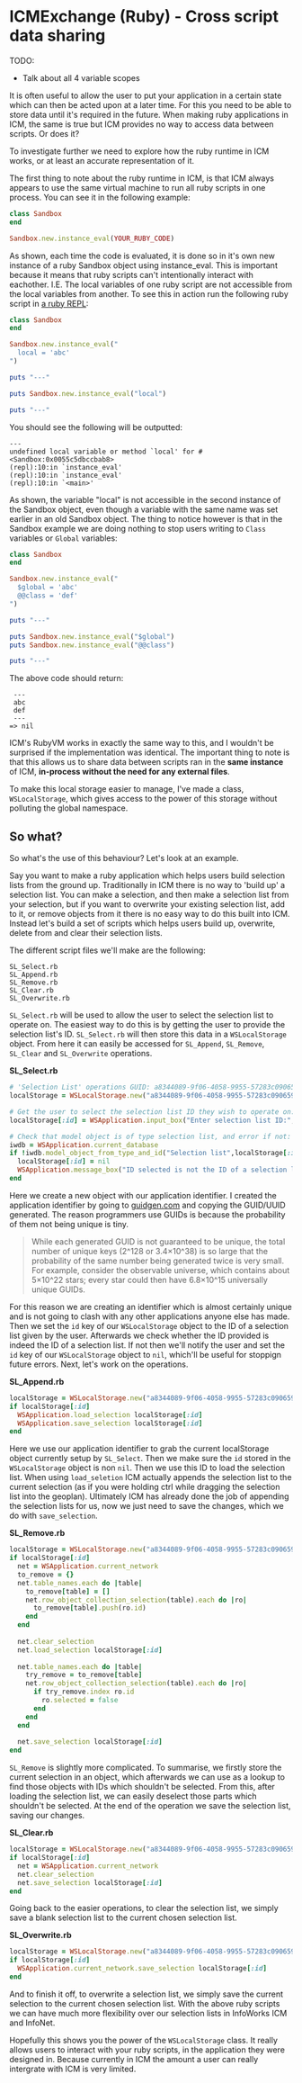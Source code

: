 # ICMExchange (Ruby) - Cross script data sharing

TODO:

* Talk about all 4 variable scopes

It is often useful to allow the user to put your application in a certain state which can then be acted upon at a later time. For this you need to be able to store data until it's required in the future. When making ruby applications in ICM, the same is true but ICM provides no way to access data between scripts. Or does it?

To investigate further we need to explore how the ruby runtime in ICM works, or at least an accurate representation of it.

The first thing to note about the ruby runtime in ICM, is that ICM always appears to use the same virtual machine to run all ruby scripts in one process. You can see it in the following example:

```ruby
class Sandbox
end

Sandbox.new.instance_eval(YOUR_RUBY_CODE)
```

As shown, each time the code is evaluated, it is done so in it's own new instance of a ruby Sandbox object using instance_eval.  This is important because it means that ruby scripts can't intentionally interact with eachother. I.E. The local variables of one ruby script are not accessible from the local variables from another. To see this in action run the following ruby script in [a ruby REPL](https://repl.it/languages/ruby):

```ruby
class Sandbox
end

Sandbox.new.instance_eval("
  local = 'abc'
")

puts "---"

puts Sandbox.new.instance_eval("local")

puts "---"
```

You should see the following will be outputted:

```
---
undefined local variable or method `local' for #<Sandbox:0x0055c5dbccbab8>
(repl):10:in `instance_eval'
(repl):10:in `instance_eval'
(repl):10:in `<main>'
```

As shown, the variable "local" is not accessible in the second instance of the Sandbox object, even though a variable with the same name was set earlier in an old Sandbox object. The thing to notice however is that in the Sandbox example we are doing nothing to stop users writing to `Class` variables or `Global` variables:

```ruby
class Sandbox
end

Sandbox.new.instance_eval("
  $global = 'abc'
  @@class = 'def'
")

puts "---"

puts Sandbox.new.instance_eval("$global")
puts Sandbox.new.instance_eval("@@class")

puts "---"
```

The above code should return:

```
 ---
 abc
 def
 ---
=> nil
```

ICM's RubyVM works in exactly the same way to this, and I wouldn't be surprised if the implementation was identical. The important thing to note is that this allows us to share data between scripts ran in the **same instance** of ICM, **in-process without the need for any external files**.

To make this local storage easier to manage, I've made a class, `WSLocalStorage`, which gives access to the power of this storage without polluting the global namespace.

## So what?

So what's the use of this behaviour? Let's look at an example.

Say you want to make a ruby application which helps users build selection lists from the ground up. Traditionally in ICM there is no way to 'build up' a selection list. You can make a selection, and then make a selection list from your selection, but if you want to overwrite your existing selection list, add to it, or remove objects from it there is no easy way to do this built into ICM. Instead let's build a set of scripts which helps users build up, overwrite, delete from and clear their selection lists.

The different script files we'll make are the following:

```
SL_Select.rb
SL_Append.rb
SL_Remove.rb
SL_Clear.rb
SL_Overwrite.rb
```

`SL_Select.rb` will be used to allow the user to select the selection list to operate on. The easiest way to do this is by getting the user to provide the selection list's ID. `SL_Select.rb` will then store this data in a `WSLocalStorage` object. From here it can easily be accessed for `SL_Append`, `SL_Remove`, `SL_Clear` and `SL_Overwrite` operations.

**SL_Select.rb**

```ruby
# 'Selection List' operations GUID: a8344089-9f06-4058-9955-57283c090659
localStorage = WSLocalStorage.new("a8344089-9f06-4058-9955-57283c090659")

# Get the user to select the selection list ID they wish to operate on:
localStorage[:id] = WSApplication.input_box("Enter selection list ID:", "Select selection list", "").to_i

# Check that model object is of type selection list, and error if not:
iwdb = WSApplication.current_database
if !iwdb.model_object_from_type_and_id("Selection list",localStorage[:id])
  localStorage[:id] = nil
  WSApplication.message_box("ID selected is not the ID of a selection list.","!","OK",nil)
end
```

Here we create a new object with our application identifier. I created the application identifier by going to [guidgen.com](https://www.guidgen.com/) and copying the GUID/UUID generated. The reason programmers use GUIDs is because the probability of them not being unique is tiny.

> While each generated GUID is not guaranteed to be unique, the total number of unique keys (2^128 or 3.4×10^38) is so large that the probability of the same number being generated twice is very small. For example, consider the observable universe, which contains about 5×10^22 stars; every star could then have 6.8×10^15 universally unique GUIDs.

For this reason we are creating an identifier which is almost certainly unique and is not going to clash with any other applications anyone else has made. Then we set the `id` key of our `WSLocalStorage` object to the ID of a selection list given by the user. Afterwards we check whether the ID provided is indeed the ID of a selection list. If not then we'll notify the user and set the `id` key of our `WSLocalStorage` object to `nil`, which'll be useful for stoppign future errors. Next, let's work on the operations.

**SL_Append.rb**

```ruby
localStorage = WSLocalStorage.new("a8344089-9f06-4058-9955-57283c090659")
if localStorage[:id]
  WSApplication.load_selection localStorage[:id]
  WSApplication.save_selection localStorage[:id]
end
```

Here we use our application identifier to grab the current localStorage object currently setup by `SL_Select`. Then we make sure the `id` stored in the `WSLocalStorage` object is non `nil`. Then we use this ID to load the selection list. When using `load_seletion` ICM actually appends the selection list to the current selection (as if you were holding ctrl while dragging the selection list into the geoplan). Ultimately ICM has already done the job of appending the selection lists for us, now we just need to save the changes, which we do with `save_selection`.

**SL_Remove.rb**

```ruby
localStorage = WSLocalStorage.new("a8344089-9f06-4058-9955-57283c090659")
if localStorage[:id]
  net = WSApplication.current_network
  to_remove = {}
  net.table_names.each do |table|
    to_remove[table] = []
    net.row_object_collection_selection(table).each do |ro|
      to_remove[table].push(ro.id)
    end
  end
  
  net.clear_selection
  net.load_selection localStorage[:id]
  
  net.table_names.each do |table|
    try_remove = to_remove[table]
    net.row_object_collection_selection(table).each do |ro|
      if try_remove.index ro.id
        ro.selected = false
      end
    end
  end
  
  net.save_selection localStorage[:id]
end
```

`SL_Remove` is slightly more complicated. To summarise, we firstly store the current selection in an object, which afterwards we can use as a lookup to find those objects with IDs which shouldn't be selected. From this, after loading the selection list, we can easily deselect those parts which shouldn't be selected. At the end of the operation we save the selection list, saving our changes.

**SL_Clear.rb**

```ruby
localStorage = WSLocalStorage.new("a8344089-9f06-4058-9955-57283c090659")
if localStorage[:id]
  net = WSApplication.current_network
  net.clear_selection
  net.save_selection localStorage[:id]
end
```

Going back to the easier operations, to clear the selection list, we simply save a blank selection list to the current chosen selection list.

**SL_Overwrite.rb**

```ruby
localStorage = WSLocalStorage.new("a8344089-9f06-4058-9955-57283c090659")
if localStorage[:id]
  WSApplication.current_network.save_selection localStorage[:id]
end
```

And to finish it off, to overwrite a selection list, we simply save the current selection to the current chosen selection list. With the above ruby scripts we can have much more flexibility over our selection lists in InfoWorks ICM and InfoNet.

Hopefully this shows you the power of the `WSLocalStorage` class. It really allows users to interact with your ruby scripts, in the application they were designed in. Because currently in ICM the amount a user can really intergrate with ICM is very limited.
